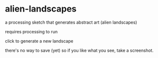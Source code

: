 # alien-landscapes
a processing sketch that generates abstract art (alien landscapes)

requires processing to run

click to generate a new landscape

there's no way to save (yet) so if you like what you see, take a screenshot.
